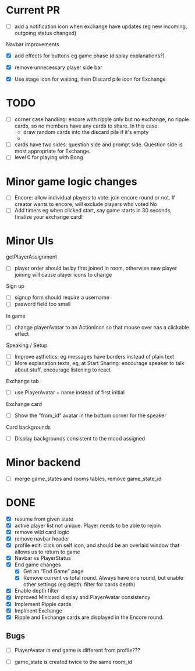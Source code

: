 # Current PR


* [ ] add a notification icon when exchange have updates (eg new incoming, outgoing status changed)

Navbar improvements
* [x] add effects for buttons eg game phase (display explanations?)
* [x] remove unnecessary player side bar
* [x] Use stage icon for waiting, then Discard pile icon for Exchange




# TODO

* [ ] corner case handling: encore with ripple only but no exchange, no ripple cards, so no members have any cards to share. In this case:
    - draw random cards into the discard pile if it's empty
    - 
* [ ] cards have two sides: question side and prompt side. Question side is most appropriate for Exchange. 
* [ ] level 0 for playing with Bong

# Minor game logic changes

* [ ] Encore: allow individual players to vote: join encore round or not. If creator wants to encore, will exclude players who voted No
* [ ] Add timers eg when clicked start, say game starts in 30 seconds, finalize your exchange card!

# Minor UIs


getPlayerAssignment
* [ ] player order should be by first joined in room, otherwise new player joining will cause player icons to change


Sign up
* [ ] signup form should require a username
* [ ] pasword field too small

In game
* [ ] change playerAvatar to an ActionIcon so that mouse over has a clickable effect

Speaking / Setup
* [ ] Improve asthetics: eg messages have borders instead of plain text
* [ ] More explanation texts, eg, at Start Sharing: encourage speaker to talk about stuff, encourage listening to react

Exchange tab
* [ ] use PlayerAvatar + name instead of first initial


Exchange card
* [ ] Show the "from_id" avatar in the bottom corner for the speaker

Card backgrounds
* [ ] Display backgrounds consistent to the mood assigned


# Minor backend
* [ ] merge game_states and rooms tables, remove game_state_id

# DONE
* [x] resume from given state
* [x] active player list not unique. Player needs to be able to rejoin
* [x] remove wild card logic
* [x] remove navbar header
* [x] profile edit: click on self icon, and should be an overlaid window that allows us to return to game
* [x] Navbar vs PlayerStatus
* [x] End game changes
    * [x] Get an "End Game" page
    * [x] Remove current vs total round. Always have one round, but  enable other settings (eg depth: filter for cards depth)
* [x] Enable depth filter
* [x] Improved Minicard display and PlayerAvatar consistency
* [x] Implement Ripple cards
* [x] Implment Exchange
* [x] Ripple and Exchange cards are displayed in the Encore round. 

## Bugs
* [ ] PlayerAvatar in end game is different from profile???
* [ ] game_state is created twice to the same room_id

